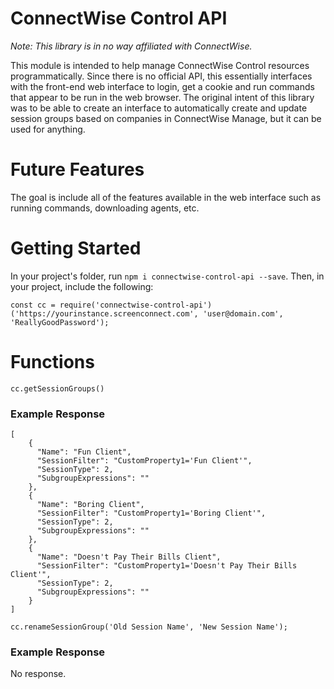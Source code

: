 # ConnectWise Control API

_Note: This library is in no way affiliated with ConnectWise._

This module is intended to help manage ConnectWise Control resources programmatically. Since there is no official API, this essentially interfaces with the front-end web interface to login, get a cookie and run commands that appear to be run in the web browser. The original intent of this library was to be able to create an interface to automatically create and update session groups based on companies in ConnectWise Manage, but it can be used for anything.

# Future Features

The goal is include all of the features available in the web interface such as running commands, downloading agents, etc.

# Getting Started

In your project's folder, run `npm i connectwise-control-api --save`. Then, in your project, include the following:

```
const cc = require('connectwise-control-api')('https://yourinstance.screenconnect.com', 'user@domain.com', 'ReallyGoodPassword');
```

# Functions

`cc.getSessionGroups()`

### Example Response

```
[
    {
      "Name": "Fun Client",
      "SessionFilter": "CustomProperty1='Fun Client'",
      "SessionType": 2,
      "SubgroupExpressions": ""
    },
    {
      "Name": "Boring Client",
      "SessionFilter": "CustomProperty1='Boring Client'",
      "SessionType": 2,
      "SubgroupExpressions": ""
    },
    {
      "Name": "Doesn't Pay Their Bills Client",
      "SessionFilter": "CustomProperty1='Doesn't Pay Their Bills Client'",
      "SessionType": 2,
      "SubgroupExpressions": ""
    }
]
```

`cc.renameSessionGroup('Old Session Name', 'New Session Name');`

### Example Response

No response.